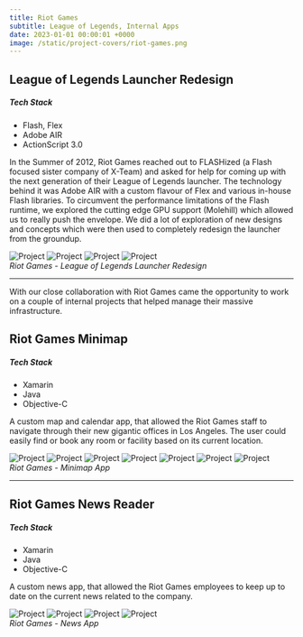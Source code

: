 ```yaml
---
title: Riot Games
subtitle: League of Legends, Internal Apps
date: 2023-01-01 00:00:01 +0000
image: /static/project-covers/riot-games.png
---
```


## League of Legends Launcher Redesign

##### Tech Stack 
* Flash, Flex
* Adobe AIR
* ActionScript 3.0

In the Summer of 2012, Riot Games reached out to FLASHized (a Flash focused sister company of X-Team) and asked for help for coming up with the next generation of their League of Legends launcher. The technology behind it was Adobe AIR with a custom flavour of Flex and various in-house Flash libraries. To circumvent the performance limitations of the Flash runtime, we explored the cutting edge GPU support (Molehill) which allowed us to really push the envelope. 
We did a lot of exploration of new designs and concepts which were then used to completely redesign the launcher from the groundup.

<div class="gallery-box">
  <div class="gallery">
    <img src="/static/portfolio/riotlauncher/1.jpg" alt="Project">
	<img src="/static/portfolio/riotlauncher/2.jpg" alt="Project">
	<img src="/static/portfolio/riotlauncher/3.jpg" alt="Project">
	<img src="/static/portfolio/riotlauncher/4.jpg" alt="Project">
  </div>
  <em>Riot Games - League of Legends Launcher Redesign</em>
</div>

---

With our close collaboration with Riot Games came the opportunity to work on a couple of internal projects that helped manage their massive infrastructure. 

## Riot Games Minimap

##### Tech Stack 
* Xamarin
* Java
* Objective-C

A custom map and calendar app, that allowed the Riot Games staff to navigate through their new gigantic offices in Los Angeles. The user could easily find or book any room or facility based on its current location.

<div class="gallery-box">
  <div class="gallery">
    <img src="/static/portfolio/riotminimap/1.jpeg" alt="Project">
	<img src="/static/portfolio/riotminimap/2.jpeg" alt="Project">
	<img src="/static/portfolio/riotminimap/3.jpeg" alt="Project">
	<img src="/static/portfolio/riotminimap/4.jpeg" alt="Project">
	<img src="/static/portfolio/riotminimap/5.jpeg" alt="Project">
	<img src="/static/portfolio/riotminimap/6.jpeg" alt="Project">
	<img src="/static/portfolio/riotminimap/7.jpeg" alt="Project">
  </div>
  <em>Riot Games - Minimap App</em>
</div>

---

## Riot Games News Reader

##### Tech Stack 
* Xamarin
* Java
* Objective-C

A custom news app, that allowed the Riot Games employees to keep up to date on the current news related to the company.

<div class="gallery-box">
  <div class="gallery">
    <img src="/static/portfolio/riotnews/1.jpeg" alt="Project">
	<img src="/static/portfolio/riotnews/2.jpeg" alt="Project">
	<img src="/static/portfolio/riotnews/3.jpeg" alt="Project">
	<img src="/static/portfolio/riotnews/4.jpeg" alt="Project">
  </div>
  <em>Riot Games - News App</em>
</div>